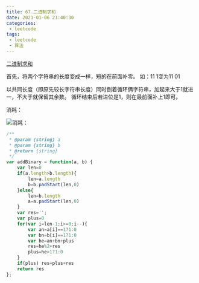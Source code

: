 ```yaml
---
title: 67.二进制求和
date: 2021-01-06 21:40:30
categories:
 - leetcode
tags:
 - leetcode
 - 算法
---
```


[二进制求和](https://leetcode-cn.com/problems/add-binary/)

首先，将两个字符串的长度变成一样，短的在前面补零。
如：11 1变为11 01

以共同长度（即原先较长字符串长度）同时倒着循环俩字符串，加起来大于1就进一，不大于就保留其余数。
循环结束后若进位是1，则在最前面补上1即可。

消耗：

![消耗：](@images/leetcode/67.png)

```javascript
/**
 * @param {string} a
 * @param {string} b
 * @return {string}
 */
var addBinary = function(a, b) {
    var len=0
    if(a.length>b.length){
        len=a.length
        b=b.padStart(len,0)
    }else{
        len=b.length
        a=a.padStart(len,0)
    }
    var res='';
    var plus=0
    for(var i=len-1;i>=0;i--){
        var an=a[i]==1?1:0
        var bn=b[i]==1?1:0
        var he=an+bn+plus
        res=he%2+res
        plus=he>1?1:0
    }
    if(plus) res=plus+res
    return res
};
```